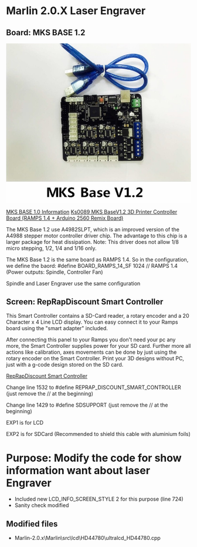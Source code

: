 # Marlin 2.0.X Laser Engraver

## Board: MKS BASE 1.2


![Board](mks_base_v1_2.jpg)

[MKS BASE 1.0 Information](https://reprap.org/wiki/MKS_BASE_1.0)
[Ks0089 MKS BaseV1.2 3D Printer Controller Board (RAMPS 1.4 + Arduino 2560 Remix Board)](https://wiki.keyestudio.com/Ks0089_MKS_BaseV1.2_3D_Printer_Controller_Board_(RAMPS_1.4_%2B_Arduino_2560_Remix_Board))

The MKS Base 1.2 use A4982SLPT, which is an improved version of the A4988 stepper motor controller driver chip.
The advantage to this chip is a larger package for heat dissipation.
Note: This driver does not allow 1/8 micro stepping, 1/2, 1/4 and 1/16 only.

The MKS Base 1.2 is the same board as RAMPS 1.4. So in the configuration, we define the baord:
#define BOARD_RAMPS_14_SF             1024  // RAMPS 1.4 (Power outputs: Spindle, Controller Fan)

Spindle and Laser Engraver use the same configuration

## Screen: RepRapDiscount Smart Controller

This Smart Controller contains a SD-Card reader, a rotary encoder and a 20 Character x 4 Line LCD display. You can easy connect it to your Ramps board using the "smart adapter" included.

After connecting this panel to your Ramps you don't need your pc any more, the Smart Controller supplies power for your SD card. Further more all actions like calibration, axes movements can be done by just using the rotary encoder on the Smart Controller. Print your 3D designs without PC, just with a g-code design stored on the SD card.

[RepRapDiscount Smart Controller](https://reprap.org/wiki/RepRapDiscount_Smart_Controller)

Change line 1532 to #define REPRAP_DISCOUNT_SMART_CONTROLLER (just remove the // at the beginning)

Change line 1429 to #define SDSUPPORT (just remove the // at the beginning)

EXP1 is for LCD

EXP2 is for SDCard (Recommended to shield this cable with aluminium foils)

# Purpose: Modify the code for show information want about laser Engraver

- Included new LCD_INFO_SCREEN_STYLE 2 for this purpose (line 724)
- Sanity check modified

## Modified files
- Marlin-2.0.x\Marlin\src\lcd\HD44780\ultralcd_HD44780.cpp
